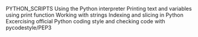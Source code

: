 PYTHON_SCRIPTS
Using the Python interpreter
Printing text and variables using print function
Working with strings
Indexing and slicing in Python
Excercising official Python coding style and checking code with pycodestyle/PEP3
